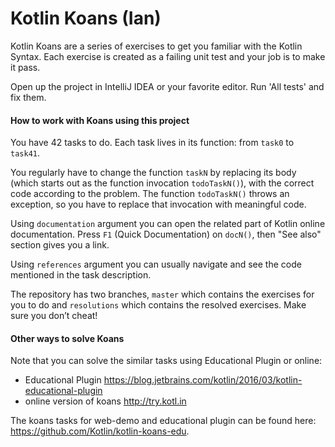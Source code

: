 Kotlin Koans (Ian)
===========

Kotlin Koans are a series of exercises to get you familiar with the Kotlin Syntax. 
Each exercise is created as a failing unit test and your job is to make it pass. 

Open up the project in IntelliJ IDEA or your favorite editor. 
Run 'All tests' and fix them.

#### How to work with Koans using this project

You have 42 tasks to do. 
Each task lives in its function: from `task0` to `task41`.

You regularly have to change the function `taskN` by replacing its body (which starts out as the function invocation `todoTaskN()`), with the correct code according to the problem.
The function `todoTaskN()` throws an exception, so you have to replace that invocation with meaningful code.

Using `documentation` argument you can open the related part of Kotlin online documentation.
Press `F1` (Quick Documentation) on `docN()`, then "See also" section gives you a link.

Using `references` argument you can usually navigate and see the code mentioned in the task description.

The repository has two branches, `master` which contains the exercises for you to do and `resolutions` which contains the resolved exercises. 
Make sure you don’t cheat!

#### Other ways to solve Koans

Note that you can solve the similar tasks using Educational Plugin or online:

- Educational Plugin https://blog.jetbrains.com/kotlin/2016/03/kotlin-educational-plugin
- online version of koans http://try.kotl.in

The koans tasks for web-demo and educational plugin can be found here: https://github.com/Kotlin/kotlin-koans-edu.
